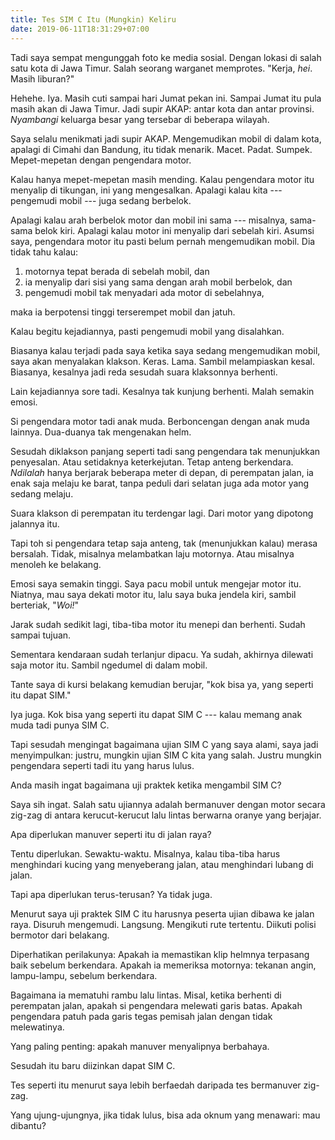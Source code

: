 ```yaml
---
title: Tes SIM C Itu (Mungkin) Keliru
date: 2019-06-11T18:31:29+07:00
---
```

Tadi saya sempat mengunggah foto ke media sosial. Dengan lokasi di salah satu kota di Jawa Timur. Salah seorang warganet memprotes. "Kerja, _hei_. Masih liburan?"

Hehehe. Iya. Masih cuti sampai hari Jumat pekan ini. Sampai Jumat itu pula masih akan di Jawa Timur. Jadi supir AKAP: antar kota dan antar provinsi. _Nyambangi_ keluarga besar yang tersebar di beberapa wilayah.

Saya selalu menikmati jadi supir AKAP. Mengemudikan mobil di dalam kota, apalagi di Cimahi dan Bandung, itu tidak menarik. Macet. Padat. Sumpek. Mepet-mepetan dengan pengendara motor.

Kalau hanya mepet-mepetan masih mending. Kalau pengendara motor itu menyalip di tikungan, ini yang mengesalkan. Apalagi kalau kita --- pengemudi mobil --- juga sedang berbelok.

Apalagi kalau arah berbelok motor dan mobil ini sama --- misalnya, sama-sama belok kiri. Apalagi kalau motor ini menyalip dari sebelah kiri. Asumsi saya, pengendara motor itu pasti belum pernah mengemudikan mobil. Dia tidak tahu kalau:

1. motornya tepat berada di sebelah mobil, dan
2. ia menyalip dari sisi yang sama dengan arah mobil berbelok, dan
3. pengemudi mobil tak menyadari ada motor di sebelahnya,

maka ia berpotensi tinggi terserempet mobil dan jatuh.

Kalau begitu kejadiannya, pasti pengemudi mobil yang disalahkan.

Biasanya kalau terjadi pada saya ketika saya sedang mengemudikan mobil, saya akan menyalakan klakson. Keras. Lama. Sambil melampiaskan kesal. Biasanya, kesalnya jadi reda sesudah suara klaksonnya berhenti.

Lain kejadiannya sore tadi. Kesalnya tak kunjung berhenti. Malah semakin emosi.

<!--more-->

Si pengendara motor tadi anak muda. Berboncengan dengan anak muda lainnya. Dua-duanya tak mengenakan helm.

Sesudah diklakson panjang seperti tadi sang pengendara tak menunjukkan penyesalan. Atau setidaknya keterkejutan. Tetap anteng berkendara. _Ndilalah_ hanya berjarak beberapa meter di depan, di perempatan jalan, ia enak saja melaju ke barat, tanpa peduli dari selatan juga ada motor yang sedang melaju.

Suara klakson di perempatan itu terdengar lagi. Dari motor yang dipotong jalannya itu.

Tapi toh si pengendara tetap saja anteng, tak (menunjukkan kalau) merasa bersalah. Tidak, misalnya melambatkan laju motornya. Atau misalnya menoleh ke belakang.

Emosi saya semakin tinggi. Saya pacu mobil untuk mengejar motor itu. Niatnya, mau saya dekati motor itu, lalu saya buka jendela kiri, sambil berteriak, "_Woi!_"

Jarak sudah sedikit lagi, tiba-tiba motor itu menepi dan berhenti. Sudah sampai tujuan.

Sementara kendaraan sudah terlanjur dipacu. Ya sudah, akhirnya dilewati saja motor itu. Sambil ngedumel di dalam mobil.

Tante saya di kursi belakang kemudian berujar, "kok bisa ya, yang seperti itu dapat SIM."

Iya juga. Kok bisa yang seperti itu dapat SIM C --- kalau memang anak muda tadi punya SIM C.

Tapi sesudah mengingat bagaimana ujian SIM C yang saya alami, saya jadi menyimpulkan: justru, mungkin ujian SIM C kita yang salah. Justru mungkin pengendara seperti tadi itu yang harus lulus.

Anda masih ingat bagaimana uji praktek ketika mengambil SIM C?

Saya sih ingat. Salah satu ujiannya adalah bermanuver dengan motor secara zig-zag di antara kerucut-kerucut lalu lintas berwarna oranye yang berjajar.

Apa diperlukan manuver seperti itu di jalan raya?

Tentu diperlukan. Sewaktu-waktu. Misalnya, kalau tiba-tiba harus menghindari kucing yang menyeberang jalan, atau menghindari lubang di jalan.

Tapi apa diperlukan terus-terusan? Ya tidak juga.

Menurut saya uji praktek SIM C itu harusnya peserta ujian dibawa ke jalan raya. Disuruh mengemudi. Langsung. Mengikuti rute tertentu. Diikuti polisi bermotor dari belakang.

Diperhatikan perilakunya: Apakah ia memastikan klip helmnya terpasang baik sebelum berkendara. Apakah ia memeriksa motornya: tekanan angin, lampu-lampu, sebelum berkendara.

Bagaimana ia mematuhi rambu lalu lintas. Misal, ketika berhenti di perempatan jalan, apakah si pengendara melewati garis batas. Apakah pengendara patuh pada garis tegas pemisah jalan dengan tidak melewatinya.

Yang paling penting: apakah manuver menyalipnya berbahaya.

Sesudah itu baru diizinkan dapat SIM C.

Tes seperti itu menurut saya lebih berfaedah daripada tes bermanuver zig-zag.

Yang ujung-ujungnya, jika tidak lulus, bisa ada oknum yang menawari: mau dibantu?

